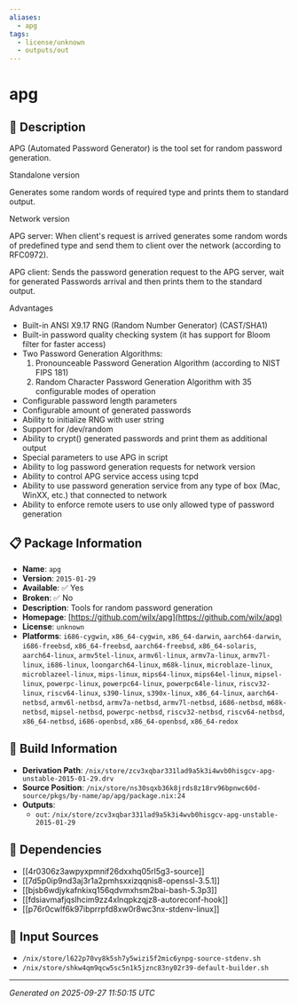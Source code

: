 ```yaml
---
aliases:
  - apg
tags:
  - license/unknown
  - outputs/out
---
```


# apg

## 📝 Description

 APG (Automated Password Generator) is the tool set for random
 password generation.

 Standalone version

   Generates some random words of required type and prints them
   to standard output.

 Network version

   APG server: When client's request is arrived generates some
   random words of predefined type and send them to client over
   the network (according to RFC0972).

   APG client: Sends the password generation request to the APG
   server, wait for generated Passwords arrival and then prints
   them to the standard output.

Advantages

  * Built-in ANSI X9.17 RNG (Random Number Generator) (CAST/SHA1)
  * Built-in password quality checking system (it has support for
    Bloom filter for faster access)
  * Two Password Generation Algorithms:
      1. Pronounceable Password Generation Algorithm (according to
         NIST FIPS 181)
      2. Random Character Password Generation Algorithm with 35
         configurable modes of operation
  * Configurable password length parameters
  * Configurable amount of generated passwords
  * Ability to initialize RNG with user string
  * Support for /dev/random
  * Ability to crypt() generated passwords and print them as
    additional output
  * Special parameters to use APG in script
  * Ability to log password generation requests for network version
  * Ability to control APG service access using tcpd
  * Ability to use password generation service from any type of box
    (Mac, WinXX, etc.) that connected to network
  * Ability to enforce remote users to use only allowed type of
    password generation


## 📋 Package Information

- **Name**: `apg`
- **Version**: `2015-01-29`
- **Available**: ✅ Yes
- **Broken**: ✅ No
- **Description**: Tools for random password generation
- **Homepage**: [https://github.com/wilx/apg](https://github.com/wilx/apg)
- **License**: `unknown`
- **Platforms**: `i686-cygwin`, `x86_64-cygwin`, `x86_64-darwin`, `aarch64-darwin`, `i686-freebsd`, `x86_64-freebsd`, `aarch64-freebsd`, `x86_64-solaris`, `aarch64-linux`, `armv5tel-linux`, `armv6l-linux`, `armv7a-linux`, `armv7l-linux`, `i686-linux`, `loongarch64-linux`, `m68k-linux`, `microblaze-linux`, `microblazeel-linux`, `mips-linux`, `mips64-linux`, `mips64el-linux`, `mipsel-linux`, `powerpc-linux`, `powerpc64-linux`, `powerpc64le-linux`, `riscv32-linux`, `riscv64-linux`, `s390-linux`, `s390x-linux`, `x86_64-linux`, `aarch64-netbsd`, `armv6l-netbsd`, `armv7a-netbsd`, `armv7l-netbsd`, `i686-netbsd`, `m68k-netbsd`, `mipsel-netbsd`, `powerpc-netbsd`, `riscv32-netbsd`, `riscv64-netbsd`, `x86_64-netbsd`, `i686-openbsd`, `x86_64-openbsd`, `x86_64-redox`

## 🔧 Build Information

- **Derivation Path**: `/nix/store/zcv3xqbar331lad9a5k3i4wvb0hisgcv-apg-unstable-2015-01-29.drv`
- **Source Position**: `/nix/store/ns30sqxb36k8jrds8z18rv96bpnwc60d-source/pkgs/by-name/ap/apg/package.nix:24`
- **Outputs**:
  - `out`:  `/nix/store/zcv3xqbar331lad9a5k3i4wvb0hisgcv-apg-unstable-2015-01-29`

## 🔗 Dependencies

- [[4r0306z3awpyxpmnif26dxxhq05rl5g3-source]]
- [[7d5p0ip9nd3aj3r1a2pmhsxxizqqnis8-openssl-3.5.1]]
- [[bjsb6wdjykafnkixq156qdvmxhsm2bai-bash-5.3p3]]
- [[fdsiavmafjqslhcim9zz4xlnqpkzqjz8-autoreconf-hook]]
- [[p76r0cwlf6k97ibprrpfd8xw0r8wc3nx-stdenv-linux]]

## 📁 Input Sources

- `/nix/store/l622p70vy8k5sh7y5wizi5f2mic6ynpg-source-stdenv.sh`
- `/nix/store/shkw4qm9qcw5sc5n1k5jznc83ny02r39-default-builder.sh`

---
*Generated on 2025-09-27 11:50:15 UTC*
